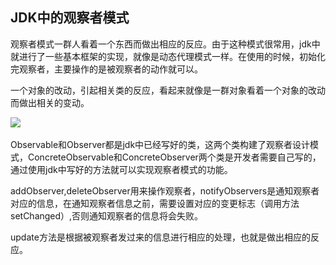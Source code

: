 ## JDK中的观察者模式

观察者模式一群人看着一个东西而做出相应的反应。由于这种模式很常用，jdk中就进行了一些基本框架的实现，就像是动态代理模式一样。在使用的时候，初始化完观察者，主要操作的是被观察者的动作就可以。

一个对象的改动，引起相关类的反应，看起来就像是一群对象看着一个对象的改动而做出相关的变动。

![](..\..\image\jdk中的观察者模式类图.jpg)

Observable和Observer都是jdk中已经写好的类，这两个类构建了观察者设计模式，ConcreteObservable和ConcreteObserver两个类是开发者需要自己写的，通过使用jdk中写好的方法就可以实现观察者模式的功能。

addObserver,deleteObserver用来操作观察者，notifyObservers是通知观察者对应的信息，在通知观察者信息之前，需要设置对应的变更标志（调用方法setChanged）,否则通知观察者的信息将会失败。

update方法是根据被观察者发过来的信息进行相应的处理，也就是做出相应的反应。